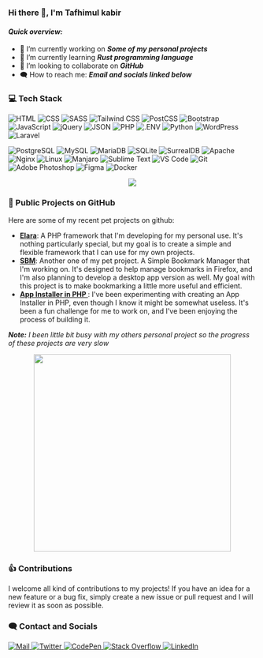  ### Hi there 👋, I'm Tafhimul kabir
 
 #### _Quick overview:_
 
- 💼  I’m currently working on _**Some of my personal projects**_
- 🌱 I’m currently learning _**Rust programming language**_
- 👯 I’m looking to collaborate on _**GitHub**_
- :left_speech_bubble: How to reach me: _**Email and socials linked below**_

### :computer: Tech Stack

![HTML](https://img.shields.io/badge/HTML5-E34F26?style=flat-square&logo=html5&logoColor=white) ![CSS](https://img.shields.io/badge/-css3-1572B6?&style=flat-square&logo=css3&logoColor=white) ![SASS](https://img.shields.io/badge/Sass-CC6699?style=flat-square&logo=sass&logoColor=white) ![Tailwind CSS](https://img.shields.io/badge/Tailwind%20CSS-06B6D4?style=flat-square&logo=tailwindcss&logoColor=white) ![PostCSS](https://img.shields.io/badge/PostCSS-DD3A0A?style=flat-square&logo=postcss&logoColor=white) ![Bootstrap](https://img.shields.io/badge/Bootstrap-7952B3?style=flat-square&logo=bootstrap&logoColor=white) ![JavaScript](https://img.shields.io/badge/-javascript-F7DF1E?&style=flat-square&logo=javascript&logoColor=black) ![jQuery](https://img.shields.io/badge/jQuery-0769AD?style=flat-square&logo=jquery&logoColor=white) ![JSON](https://img.shields.io/badge/JSON-000000?style=flat-square&logo=json&logoColor=white) ![PHP](https://img.shields.io/badge/PHP-777BB4?style=flat-square&logo=php&logoColor=white) ![.ENV](https://img.shields.io/badge/.ENV-ECD53F?style=flat-square&logo=.env&logoColor=black) ![Python](https://img.shields.io/badge/Python-3776AB?style=flat-square&logo=python&logoColor=white) ![WordPress](https://img.shields.io/badge/WordPress-21759B?style=flat-square&logo=wordpress&logoColor=white) ![Laravel](https://img.shields.io/badge/Laravel-FF2D20?style=flat-square&logo=laravel&logoColor=white) 

![PostgreSQL](https://img.shields.io/badge/PostgreSQL-4169E1?style=flat-square&logo=postgresql&logoColor=white) ![MySQL](https://img.shields.io/badge/MySQL-4479A1?style=flat-square&logo=mysql&logoColor=white) ![MariaDB](https://img.shields.io/badge/MariaDB-003545?style=flat-square&logo=mariadb&logoColor=white) ![SQLite](https://img.shields.io/badge/SQLite-003B57?style=flat-square&logo=sqlite&logoColor=white) ![SurrealDB](https://img.shields.io/badge/SurrealDB-FF00A0?style=flat-square&logo=surrealdb&logoColor=white) ![Apache](https://img.shields.io/badge/Apache-D22128?style=flat-square&logo=apache&logoColor=white) ![Nginx](https://img.shields.io/badge/Nginx-009639?style=flat-square&logo=nginx&logoColor=white) ![Linux](https://img.shields.io/badge/Linux-FCC624?style=flat-square&logo=linux&logoColor=black) ![Manjaro](https://img.shields.io/badge/Manjaro-35BF5C?style=flat-square&logo=manjaro&logoColor=white) ![Sublime Text](https://img.shields.io/badge/Sublime%20Text-FF9800?style=flat-square&logo=sublimetext&logoColor=white) ![VS Code](https://img.shields.io/badge/-VSCode-007ACC?&style=flat-square&logo=visual-studio-code&logoColor=white) ![Git](https://img.shields.io/badge/-Git-F05032?&style=flat-square&logo=git&logoColor=white) ![Adobe Photoshop](https://img.shields.io/badge/Adobe%20Photoshop-31A8FF?style=flat-square&logo=adobephotoshop&logoColor=white) ![Figma](https://img.shields.io/badge/Figma-F24E1E?style=flat-square&logo=figma&logoColor=white) ![Docker](https://img.shields.io/badge/Docker-2496ED?style=flat-square&logo=docker&logoColor=white)



<div align="center">
  <img src="http://github-readme-streak-stats.herokuapp.com?user=tafhimulkabir&theme=blood&hide_border=true&date_format=M%20j%5B%2C%20Y%5D">
</div>



### 💼 Public Projects on GitHub

Here are some of my recent pet projects on github:

- **[Elara](https://github.com/darkmatter1971/elara)**: A PHP framework that I'm developing for my personal use. It's nothing particularly special, but my goal is to create a simple and flexible framework that I can use for my own projects.
- **[SBM](https://github.com/darkmatter1971/sbm)**: Another one of my pet project. A Simple Bookmark Manager that I'm working on. It's designed to help manage bookmarks in Firefox, and I'm also planning to develop a desktop app version as well. My goal with this project is to make bookmarking a little more useful and efficient.
- **[App Installer in PHP ](https://github.com/darkmatter1971/app-installer-php)**: I've been experimenting with creating an App Installer in PHP, even though I know it might be somewhat useless. It's been a fun challenge for me to work on, and I've been enjoying the process of building it.

_**Note:**_ _I been little bit busy with my others personal project so the progress of these projects are very slow_


<div align="center">
<!--   <img src="https://github-readme-stats.vercel.app/api?username=tafhimulkabir&theme=swift&show_icons=true" width="380"> -->
  <img src="https://github-readme-stats.vercel.app/api/top-langs/?username=tafhimulkabir&layout=compact" width="400"> 
</div>

### :thumbsup: Contributions

I welcome all kind of contributions to my projects! If you have an idea for a new feature or a bug fix, simply create a new issue or pull request and I will review it as soon as possible.

### :left_speech_bubble: Contact and Socials

<a href="mailto:tafhimulkabi@protonmail.com">
 <img src="https://img.shields.io/badge/Mail-8B89CC?style=flat-square&logo=protonmail&logoColor=white" alt="Mail">
</a>

<a href="https://twitter.com/TafhimulKabir">
 <img src="https://img.shields.io/badge/Twitter-1DA1F2?style=flat-square&logo=twitter&logoColor=white" alt="Twitter">
</a>

<a href="https://codepen.io/tafhimulkabir">
 <img src="https://img.shields.io/badge/CodePen-000000?style=flat-square&logo=codepen&logoColor=white" alt="CodePen">
</a>

<a href="https://stackoverflow.com/users/6769883/tafhimul-kabir">
 <img src="https://img.shields.io/badge/Stack%20Overflow-F58025?style=flat-square&logo=stackoverflow&logoColor=white" alt="Stack Overflow">
</a>

<a href="https://www.linkedin.com/in/tafhimul-kabir-793554227/">
 <img src="https://img.shields.io/badge/Linked In-0A66C2?style=flat-square&logo=linkedIn&logoColor=white" alt="LinkedIn">
</a>

<!--
 ![visitors](https://visitor-badge.laobi.icu/badge?page_id=tafhimulkabir.tafhimulkabir)
 ![LinkedIn](https://img.shields.io/badge/LinkedIn-0A66C2?style=for-the-badge&logo=linkedIn&logoColor=white)
-->
